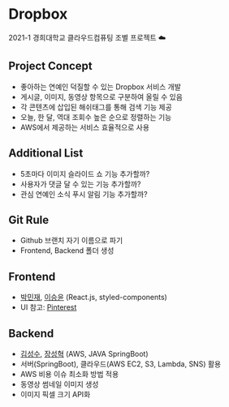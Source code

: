 # Dropbox
2021-1 경희대학교 클라우드컴퓨팅 조별 프로젝트 ☁️

## Project Concept
- 좋아하는 연예인 덕질할 수 있는 Dropbox 서비스 개발
- 게시글, 이미지, 동영상 항목으로 구분하여 올릴 수 있음
- 각 콘텐츠에 삽입된 해쉬태그를 통해 검색 기능 제공
- 오늘, 한 달, 역대 조회수 높은 순으로 정렬하는 기능
- AWS에서 제공하는 서비스 효율적으로 사용

## Additional List
- 5초마다 이미지 슬라이드 쇼 기능 추가할까?
- 사용자가 댓글 달 수 있는 기능 추가할까?
- 관심 연예인 소식 푸시 알림 기능 추가할까?

## Git Rule
- Github 브랜치 자기 이름으로 파기
- Frontend, Backend 폴더 생성

## Frontend
- [박민재](https://github.com/JustKode), [이승윤](https://github.com/syoon0624) (React.js, styled-components)
- UI 참고: [Pinterest](https://www.pinterest.co.kr/?autologin=true)

## Backend
- [김성수](https://github.com/korkeep), [장성혁](https://github.com/SeongHyukJang) (AWS, JAVA SpringBoot)
- 서버(SpringBoot), 클라우드(AWS EC2, S3, Lambda, SNS) 활용
- AWS 비용 이슈 최소화 방법 적용
- 동영상 썸네일 이미지 생성
- 이미지 픽셀 크기 API화
